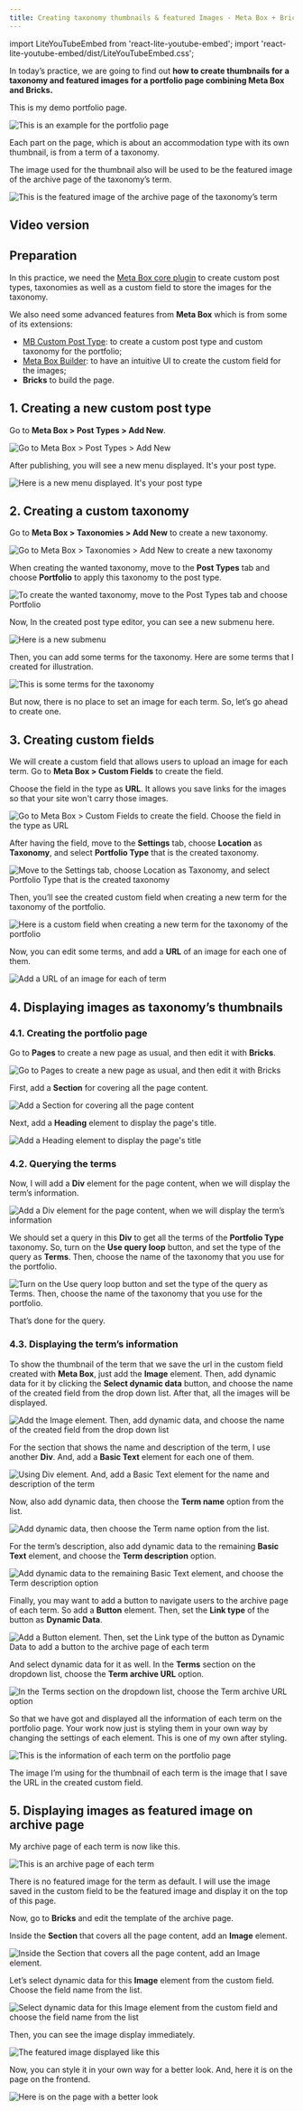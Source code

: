 ```yaml
---
title: Creating taxonomy thumbnails & featured Images - Meta Box + Bricks
---
```


import LiteYouTubeEmbed from 'react-lite-youtube-embed';
import 'react-lite-youtube-embed/dist/LiteYouTubeEmbed.css';

In today’s practice, we are going to find out **how to create thumbnails for a taxonomy and featured images for a portfolio page combining Meta Box and Bricks.**

This is my demo portfolio page.

![This is an example for the portfolio page](https://i.imgur.com/Z2WCZ7V.png)

Each part on the page, which is about an accommodation type with its own thumbnail, is from a term of a taxonomy.

The image used for the thumbnail also will be used to be the featured image of the archive page of the taxonomy’s term.

![This is the featured image of the archive page of the taxonomy’s term](https://i.imgur.com/hTPdzAW.png)

## Video version

<LiteYouTubeEmbed id='kREKAKMPQ0s' />

## Preparation

In this practice, we need the [Meta Box core plugin](https://wordpress.org/plugins/meta-box/) to create custom post types, taxonomies as well as a custom field to store the images for the taxonomy. 

We also need some advanced features from **Meta Box** which is from some of its extensions:

* [MB Custom Post Type](https://metabox.io/plugins/custom-post-type/): to create a custom post type and custom taxonomy for the portfolio;
* [Meta Box Builder](https://metabox.io/plugins/meta-box-builder/): to have an intuitive UI to create the custom field for the images;
* **Bricks** to build the page.

## 1. Creating a new custom post type

Go to **Meta Box > Post Types > Add New**.

![Go to Meta Box > Post Types > Add New](https://i.imgur.com/Wpk4BEM.png)

After publishing, you will see a new menu displayed. It's your post type.

![Here is a new menu displayed. It's your post type](https://i.imgur.com/Geumgm5.png)

## 2. Creating a custom taxonomy 

Go to **Meta Box > Taxonomies > Add New** to create a new taxonomy.

![Go to Meta Box > Taxonomies > Add New to create a new taxonomy](https://i.imgur.com/0InBgvq.png)

When creating the wanted taxonomy, move to the **Post Types** tab and choose **Portfolio** to apply this taxonomy to the post type.

![To create the wanted taxonomy, move to the Post Types tab and choose Portfolio](https://i.imgur.com/3KPMyWR.png)

Now, In the created post type editor, you can see a new submenu here.

![Here is a new submenu](https://i.imgur.com/yHXlWp3.png)

Then, you can add some terms for the taxonomy. Here are some terms that I created for illustration.

![This is some terms for the taxonomy](https://i.imgur.com/CQP6S7Y.png)

But now, there is no place to set an image for each term. So, let’s go ahead to create one.

## 3. Creating custom fields

We will create a custom field that allows users to upload an image for each term. Go to **Meta Box > Custom Fields** to create the field.

Choose the field in the type as **URL**. It allows you save links for the images so that your site won't carry those images.

![Go to Meta Box > Custom Fields to create the field. Choose the field in the type as URL](https://i.imgur.com/LX7ZwNf.png)

After having the field, move to the **Settings** tab, choose **Location** as **Taxonomy**, and select **Portfolio Type** that is the created taxonomy.

![Move to the Settings tab, choose Location as Taxonomy, and select Portfolio Type that is the created taxonomy](https://i.imgur.com/Ua4xg3m.png)

Then, you’ll see the created custom field when creating a new term for the taxonomy of the portfolio.

![Here is a custom field when creating a new term for the taxonomy of the portfolio](https://i.imgur.com/bHXIVwW.png)

Now, you can edit some terms, and add a **URL** of an image for each one of them.

![Add a URL of an image for each of term](https://i.imgur.com/oaav5GL.png)

## 4. Displaying images as taxonomy’s thumbnails

### 4.1. Creating the portfolio page

Go to **Pages** to create a new page as usual, and then edit it with **Bricks**.

![Go to Pages to create a new page as usual, and then edit it with Bricks](https://i.imgur.com/zuRpxry.png)

First, add a **Section** for covering all the page content.

![Add a Section for covering all the page content](https://i.imgur.com/UyduTPB.png)

Next, add a **Heading** element to display the page's title.

![Add a Heading element to display the page's title](https://i.imgur.com/3HOdhfD.png)

### 4.2. Querying the terms

Now, I will add a **Div** element for the page content, when we will display the term’s information.

![Add a Div element for the page content, when we will display the term’s information](https://i.imgur.com/p9yagTt.png)

We should set a query in this **Div** to get all the terms of the **Portfolio Type** taxonomy. So, turn on the **Use query loop** button, and set the type of the query as **Terms**. Then, choose the name of the taxonomy that you use for the portfolio.

![Turn on the Use query loop button and set the type of the query as Terms. Then, choose the name of the taxonomy that you use for the portfolio.](https://i.imgur.com/ruiMyQd.png)

That’s done for the query.

### 4.3. Displaying the term’s information

To show the thumbnail of the term that we save the url in the custom field created with **Meta Box**, just add the **Image** element. Then, add dynamic data for it by clicking the **Select dynamic data** button, and choose the name of the created field from the drop down list. After that, all the images will be displayed.

![Add the Image element. Then, add dynamic data, and choose the name of the created field from the drop down list](https://i.imgur.com/dhqukXe.gif)

For the section that shows the name and description of the term, I use another **Div**. And, add a **Basic Text** element for each one of them.

![Using Div element. And, add a Basic Text element for the name and description of the term](https://i.imgur.com/hyQ31IE.png)

Now, also add dynamic data, then choose the **Term name** option from the list.

![Add dynamic data, then choose the Term name option from the list.](https://i.imgur.com/Wzzq6Lb.gif)

For the term’s description, also add dynamic data to the remaining **Basic Text** element, and choose the **Term description** option.

![Add dynamic data to the remaining Basic Text element, and choose the Term description option](https://i.imgur.com/MEbwuiS.gif)

Finally, you may want to add a button to navigate users to the archive page of each term. So add a **Button** element. Then, set the **Link type** of the button as **Dynamic Data**.

![Add a Button element. Then, set the Link type of the button as Dynamic Data to add a button to the archive page of each term](https://i.imgur.com/ENIsRJ3.png)

And select dynamic data for it as well. In the **Terms** section on the dropdown list, choose the **Term archive URL** option.

![In the Terms section on the dropdown list, choose the Term archive URL option](https://i.imgur.com/X5R83Oq.png)

So that we have got and displayed all the information of each term on the portfolio page. Your work now just is styling them in your own way by changing the settings of each element. This is one of my own after styling.

![This is the information of each term on the portfolio page](https://i.imgur.com/Z2WCZ7V.png)

The image I’m using for the thumbnail of each term is the image that I save the URL in the created custom field.

## 5. Displaying images as featured image on archive page

My archive page of each term is now like this.

![This is an archive page of each term](https://i.imgur.com/SeQKO8m.jpg)

There is no featured image for the term as default. I will use the image saved in the custom field to be the featured image and display it on the top of this page.

Now, go to **Bricks** and edit the template of the archive page.

Inside the **Section** that covers all the page content, add an **Image** element.

![Inside the Section that covers all the page content, add an Image element.](https://i.imgur.com/P5B51NW.png)

Let’s select dynamic data for this **Image** element from the custom field. Choose the field name from the list.

![Select dynamic data for this Image element from the custom field and choose the field name from the list](https://i.imgur.com/JLTC43v.png)

Then, you can see the image display immediately.

![The featured image displayed like this](https://i.imgur.com/NRR78ea.png)

Now, you can style it in your own way for a better look. And, here it is on the page on the frontend.

![Here is on the page with a better look](https://i.imgur.com/8W4LbiS.jpg)


